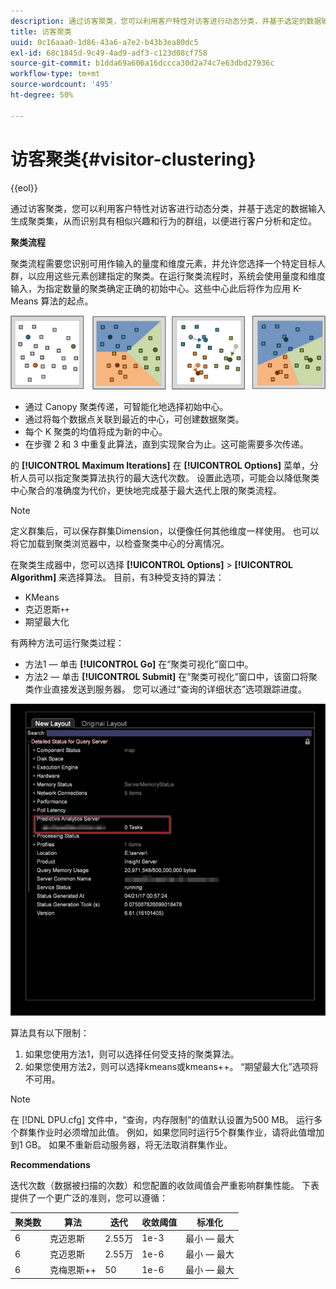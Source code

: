 ```yaml
---
description: 通过访客聚类，您可以利用客户特性对访客进行动态分类，并基于选定的数据输入生成聚类集，从而识别具有相似兴趣和行为的群组，以便进行客户分析和定位。
title: 访客聚类
uuid: 0c16aaa0-1d86-43a6-a7e2-b43b3ea80dc5
exl-id: 68c1845d-9c49-4ad9-adf3-c123d08cf758
source-git-commit: b1dda69a606a16dccca30d2a74c7e63dbd27936c
workflow-type: tm+mt
source-wordcount: '495'
ht-degree: 50%

---
```


# 访客聚类{#visitor-clustering}

{{eol}}

通过访客聚类，您可以利用客户特性对访客进行动态分类，并基于选定的数据输入生成聚类集，从而识别具有相似兴趣和行为的群组，以便进行客户分析和定位。

**聚类流程**

聚类流程需要您识别可用作输入的量度和维度元素，并允许您选择一个特定目标人群，以应用这些元素创建指定的聚类。在运行聚类流程时，系统会使用量度和维度输入，为指定数量的聚类确定正确的初始中心。这些中心此后将作为应用 K-Means 算法的起点。

![](assets/K_algorithm.png)

* 通过 Canopy 聚类传递，可智能化地选择初始中心。
* 通过将每个数据点关联到最近的中心，可创建数据聚类。
* 每个 K 聚类的均值将成为新的中心。
* 在步骤 2 和 3 中重复此算法，直到实现聚合为止。这可能需要多次传递。

的 **[!UICONTROL Maximum Iterations]** 在 **[!UICONTROL Options]** 菜单，分析人员可以指定聚类算法执行的最大迭代次数。 设置此选项，可能会以降低聚类中心聚合的准确度为代价，更快地完成基于最大迭代上限的聚类流程。

>[!NOTE]
>
>定义群集后，可以保存群集Dimension，以便像任何其他维度一样使用。 也可以将它加载到聚类浏览器中，以检查聚类中心的分离情况。

在聚类生成器中，您可以选择 **[!UICONTROL Options]** > **[!UICONTROL Algorithm]** 来选择算法。 目前，有3种受支持的算法：

* KMeans
* 克迈恩斯`++`
* 期望最大化

有两种方法可运行聚类过程：

* 方法1 — 单击 **[!UICONTROL Go]** 在“聚类可视化”窗口中。
* 方法2 — 单击 **[!UICONTROL Submit]** 在“聚类可视化”窗口中，该窗口将聚类作业直接发送到服务器。 您可以通过“查询的详细状态”选项跟踪进度。

![](assets/dwb_visitorclustering.png)

算法具有以下限制：

1. 如果您使用方法1，则可以选择任何受支持的聚类算法。
1. 如果您使用方法2，则可以选择kmeans或kmeans++。 “期望最大化”选项将不可用。

>[!NOTE]
>
>在 [!DNL DPU.cfg] 文件中，“查询，内存限制”的值默认设置为500 MB。 运行多个群集作业时必须增加此值。 例如，如果您同时运行5个群集作业，请将此值增加到1 GB。 如果不重新启动服务器，将无法取消群集作业。

**Recommendations**

迭代次数（数据被扫描的次数）和您配置的收敛阈值会严重影响群集性能。 下表提供了一个更广泛的准则，您可以遵循：

| 聚类数 | 算法 | 迭代 | 收敛阈值 | 标准化 |
|---|---|---|---|---|
| 6 | 克迈恩斯 | 2.55万 | 1e-3 | 最小 — 最大 |
| 6 | 克迈恩斯 | 2.55万 | 1e-6 | 最小 — 最大 |
| 6 | 克梅恩斯++ | 50 | 1e-6 | 最小 — 最大 |
